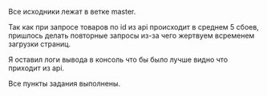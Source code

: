 Все исходники лежат в ветке master.

Так как при запросе товаров по id из api происходит в среднем 5 сбоев, пришлось делать повторные запросы из-за чего жертвуем всременем загрузки страниц.

Я оставил логи вывода в консоль что бы было лучше видно что приходит из api.

Все пункты задания выполнены.

